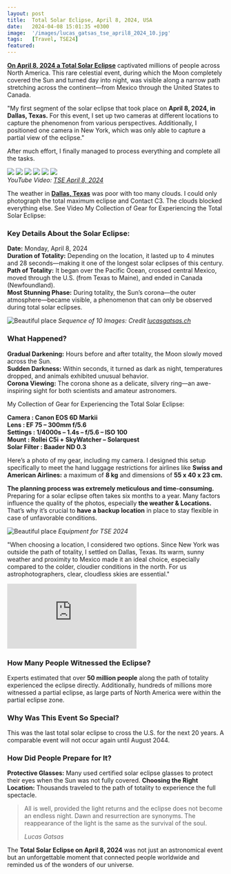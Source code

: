 ```yaml
---
layout: post
title:  Total Solar Eclipse, April 8, 2024, USA
date:   2024-04-08 15:01:35 +0300
image:  '/images/lucas_gatsas_tse_april8_2024_10.jpg'
tags:   [Travel, TSE24]
featured:
---
```


<strong><a href="https://en.wikipedia.org/wiki/Solar_eclipse_of_April_8,_2024" target="_blank">On April 8, 2024 a Total Solar Eclipse</a></strong> captivated millions of people across North America. This rare celestial event, during which the Moon completely covered the Sun and turned day into night, was visible along a narrow path stretching across the continent—from Mexico through the United States to Canada.


"My first segment of the solar eclipse that took place on <strong>April 8, 2024, in Dallas, Texas.</strong> For this event, I set up two cameras at different locations to capture the phenomenon from various perspectives. Additionally, I positioned one camera in New York, which was only able to capture a partial view of the eclipse."

After much effort, I finally managed to process everything and complete all the tasks. 

<div class="gallery-box">
  <div class="gallery">
    <img src="/images/lucas_gatsas_tse_april8_2024_01.jpg">
    <img src="/images/lucas_gatsas_tse_april8_2024_02.jpg">
    <img src="/images/lucas_gatsas_tse_april8_2024_03.jpg">
    <img src="/images/lucas_gatsas_tse_april8_2024_04.jpg">
    <img src="/images/lucas_gatsas_tse_april8_2024_06.jpg">
    <img src="/images/lucas_gatsas_tse_april8_2024_05.jpg">
  </div>
  <em>YouTube Video: <a href="https://www.youtube.com/shorts/XG1TmhQZuNw" target="_blank">TSE April 8, 2024</a></em>
</div>


The weather in <strong><a href="https://en.wikipedia.org/wiki/Dallas" target="_blank">Dallas, Texas</a></strong> was poor with too many clouds. I could only photograph the total maximum eclipse and Contact C3. The clouds blocked everything else. See Video
My Collection of Gear for Experiencing the Total Solar Eclipse:

<h3><strong>Key Details About the Solar Eclipse:</strong></h3>
<strong>Date:</strong> Monday, April 8, 2024<br>
<strong>Duration of Totality:</strong> Depending on the location, it lasted up to 4 minutes and 28 seconds—making it one of the longest solar eclipses of this century.<br>
<strong>Path of Totality:</strong> It began over the Pacific Ocean, crossed central Mexico, moved through the U.S. (from Texas to Maine), and ended in Canada (Newfoundland).<br>
<strong>Most Stunning Phase:</strong>  During totality, the Sun’s corona—the outer atmosphere—became visible, a phenomenon that can only be observed during total solar eclipses.


![Beautiful place]({{site.baseurl}}/images/lucas_gatsas_tse_april8_2024_09.jpg)
*Sequence of  10 Images: Credit <a href="https://www.youtube.com/shorts/XG1TmhQZuNw" target="_blank">lucasgatsas.ch</a>*

<h3>What Happened?</h3>


<strong>Gradual Darkening:</strong>  Hours before and after totality, the Moon slowly moved across the Sun.<br>
<strong>Sudden Darkness:</strong>  Within seconds, it turned as dark as night, temperatures dropped, and animals exhibited unusual behavior.<br>
<strong>Corona Viewing:</strong>  The corona shone as a delicate, silvery ring—an awe-inspiring sight for both scientists and amateur astronomers.<br>



My Collection of Gear for Experiencing the Total Solar Eclipse:

<strong> Camera : Canon EOS 6D Markii<br>
Lens : EF 75 – 300mm f/5.6<br>
Settings : 1/4000s – 1.4s – f/5.6 – ISO 100<br>
Mount : Rollei C5i + SkyWatcher – Solarquest<br>
Solar Filter : Baader ND 0.3</strong>

Here’s a photo of my gear, including my camera. I designed this setup specifically to meet the hand luggage restrictions for airlines like <strong>Swiss and American Airlines:</strong>  a maximum of <strong>8 kg</strong>  and dimensions of <strong>55 x 40 x 23 cm.</strong> 

<strong>The planning process was extremely meticulous and time-consuming.</strong>  Preparing for a solar eclipse often takes six months to a year. Many factors influence the quality of the photos, especially <strong>the weather & Locations.</strong> That’s why it’s crucial to <strong> have a backup location</strong> in place to stay flexible in case of unfavorable conditions.



![Beautiful place]({{site.baseurl}}/images/canon_eos_6d_tse_equipment.jpg)
*Equipment for TSE 2024*

"When choosing a location, I considered two options. Since New York was outside the path of totality, I settled on Dallas, Texas. Its warm, sunny weather and proximity to Mexico made it an ideal choice, especially compared to the colder, cloudier conditions in the north. For us astrophotographers, clear, cloudless skies are essential."



<p><iframe src="https://www.youtube.com/embed/SbyJOMis0ns" frameborder="0" allowfullscreen></iframe></p>

<h3>How Many People Witnessed the Eclipse?</h3>

Experts estimated that over <strong>50 million people</strong> along the path of totality experienced the eclipse directly. Additionally, hundreds of millions more witnessed a partial eclipse, as large parts of North America were within the partial eclipse zone.


<h3>Why Was This Event So Special?</h3>

This was the last total solar eclipse to cross the U.S. for the next 20 years. A comparable event will not occur again until August 2044.

<h3>How Did People Prepare for It?</h3>

<strong>Protective Glasses:</strong>  Many used certified solar eclipse glasses to protect their eyes when the Sun was not fully covered.
<strong>Choosing the Right Location:</strong>  Thousands traveled to the path of totality to experience the full spectacle.<br>

> All is well, provided the light returns and the eclipse does not become an endless night. Dawn and resurrection are synonyms. The reappearance of the light is the same as the survival of the soul.
>
> <cite>Lucas Gatsas</cite>

The <strong>Total Solar Eclipse on April 8, 2024</strong>  was not just an astronomical event but an unforgettable moment that connected people worldwide and reminded us of the wonders of our universe.
